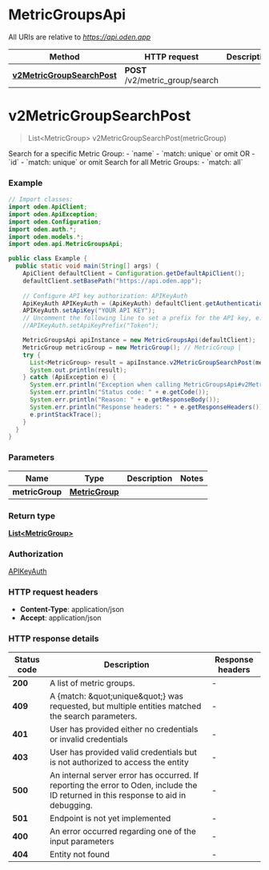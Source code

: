 # MetricGroupsApi

All URIs are relative to *https://api.oden.app*

| Method | HTTP request | Description |
|------------- | ------------- | -------------|
| [**v2MetricGroupSearchPost**](MetricGroupsApi.md#v2MetricGroupSearchPost) | **POST** /v2/metric_group/search |  |


<a id="v2MetricGroupSearchPost"></a>
# **v2MetricGroupSearchPost**
> List&lt;MetricGroup&gt; v2MetricGroupSearchPost(metricGroup)



Search for a specific Metric Group:  - &#x60;name&#x60; - &#x60;match: unique&#x60; or omit  OR  - &#x60;id&#x60; - &#x60;match: unique&#x60; or omit  Search for all Metric Groups: - &#x60;match: all&#x60; 

### Example
```java
// Import classes:
import oden.ApiClient;
import oden.ApiException;
import oden.Configuration;
import oden.auth.*;
import oden.models.*;
import oden.api.MetricGroupsApi;

public class Example {
  public static void main(String[] args) {
    ApiClient defaultClient = Configuration.getDefaultApiClient();
    defaultClient.setBasePath("https://api.oden.app");
    
    // Configure API key authorization: APIKeyAuth
    ApiKeyAuth APIKeyAuth = (ApiKeyAuth) defaultClient.getAuthentication("APIKeyAuth");
    APIKeyAuth.setApiKey("YOUR API KEY");
    // Uncomment the following line to set a prefix for the API key, e.g. "Token" (defaults to null)
    //APIKeyAuth.setApiKeyPrefix("Token");

    MetricGroupsApi apiInstance = new MetricGroupsApi(defaultClient);
    MetricGroup metricGroup = new MetricGroup(); // MetricGroup | 
    try {
      List<MetricGroup> result = apiInstance.v2MetricGroupSearchPost(metricGroup);
      System.out.println(result);
    } catch (ApiException e) {
      System.err.println("Exception when calling MetricGroupsApi#v2MetricGroupSearchPost");
      System.err.println("Status code: " + e.getCode());
      System.err.println("Reason: " + e.getResponseBody());
      System.err.println("Response headers: " + e.getResponseHeaders());
      e.printStackTrace();
    }
  }
}
```

### Parameters

| Name | Type | Description  | Notes |
|------------- | ------------- | ------------- | -------------|
| **metricGroup** | [**MetricGroup**](MetricGroup.md)|  | |

### Return type

[**List&lt;MetricGroup&gt;**](MetricGroup.md)

### Authorization

[APIKeyAuth](../README.md#APIKeyAuth)

### HTTP request headers

 - **Content-Type**: application/json
 - **Accept**: application/json

### HTTP response details
| Status code | Description | Response headers |
|-------------|-------------|------------------|
| **200** | A list of metric groups. |  -  |
| **409** | A {match: \&quot;unique\&quot;} was requested, but multiple entities matched the search parameters.  |  -  |
| **401** | User has provided either no credentials or invalid credentials |  -  |
| **403** | User has provided valid credentials but is not authorized to access the entity  |  -  |
| **500** | An internal server error has occurred. If reporting the error to Oden, include the ID returned in this response to aid in debugging.  |  -  |
| **501** | Endpoint is not yet implemented |  -  |
| **400** | An error occurred regarding one of the input parameters |  -  |
| **404** | Entity not found |  -  |

